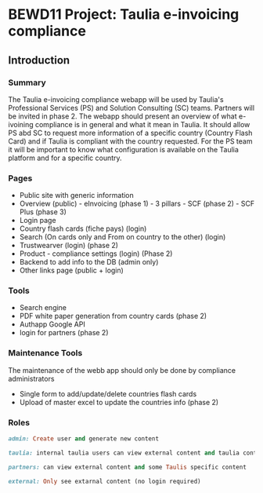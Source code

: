 # BEWD11 Project: Taulia e-invoicing compliance

## Introduction
### Summary
The Taulia e-invoicing compliance webapp will be used by Taulia's Professional Services (PS) and Solution Consulting (SC) teams. Partners will be invited in phase 2.
The webapp should present an overview of what e-ivoining compliance is in general and what it mean in Taulia.
It should allow PS abd SC to request more information of a specific country (Country Flash Card) and if Taulia is compliant with the country requested.
For the PS team it will be important to know what configuration is available on the Taulia platform and for a specific country.

### Pages
- Public site with generic information
- Overview (public)
        - eInvoicing (phase 1)
                - 3 pillars
        - SCF (phase 2)
        - SCF Plus (phase 3)
- Login page
- Country flash cards (fiche pays) (login)
- Search (On cards only and From on country to the other) (login)
- Trustwearver (login) (phase 2)
- Product - compliance settings (login) (Phase 2)
- Backend to add info to the DB (admin only)
- Other links page (public + login)

### Tools
- Search engine
- PDF white paper generation from country cards (phase 2)
- Authapp Google API
- login for partners (phase 2)




### Maintenance Tools
The maintenance of the webb app should only be done by compliance administrators
- Single form to add/update/delete countries flash cards
- Upload of master excel to update the countries info (phase 2)

### Roles
```ruby
admin: Create user and generate new content
```
```ruby
taulia: internal taulia users can view external content and taulia content (PS, SC) login via google API
```
```ruby
partners: can view external content and some Taulis specific content
```
```ruby
external: Only see extarnal content (no login required)
```
